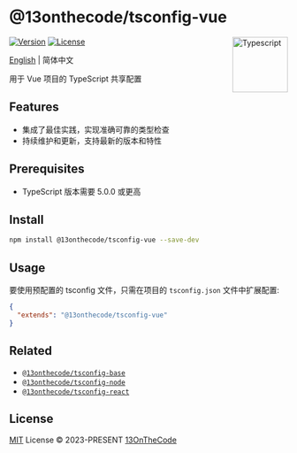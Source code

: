 # @13onthecode/tsconfig-vue

<img src="https://github-production-user-asset-6210df.s3.amazonaws.com/137921275/258572450-d0a2270e-45ad-4ed4-aed0-b5c0a2eea988.svg" width="100" height="100" align="right" alt="Typescript" />

[![Version](https://img.shields.io/npm/v/@13onthecode/tsconfig-vue?color=1976d2&label=)](https://www.npmjs.com/package/@13onthecode/tsconfig-vue)
[![License](https://img.shields.io/npm/l/@13onthecode/tsconfig-vue?color=1976d2&label=)](LICENSE.md)

[English](README.md) | 简体中文

用于 Vue 项目的 TypeScript 共享配置

## Features

- 集成了最佳实践，实现准确可靠的类型检查
- 持续维护和更新，支持最新的版本和特性

## Prerequisites

- TypeScript 版本需要 5.0.0 或更高

## Install

```bash
npm install @13onthecode/tsconfig-vue --save-dev
```

## Usage

要使用预配置的 tsconfig 文件，只需在项目的 `tsconfig.json` 文件中扩展配置:

```json
{
  "extends": "@13onthecode/tsconfig-vue"
}
```

## Related

- [`@13onthecode/tsconfig-base`](https://github.com/13OnTheCode/tsconfig/tree/main/packages/base)
- [`@13onthecode/tsconfig-node`](https://github.com/13OnTheCode/tsconfig/tree/main/packages/node)
- [`@13onthecode/tsconfig-react`](https://github.com/13OnTheCode/tsconfig/tree/main/packages/react)

## License

[MIT](LICENSE.md) License &copy; 2023-PRESENT [13OnTheCode](https://github.com/13OnTheCode)
